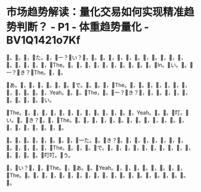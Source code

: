 # 市场趋势解读：量化交易如何实现精准趋势判断？ - P1 - 体重趋势量化 - BV1Q1421o7Kf

🎼。🎼。🎼，🎼た。🎼，🎼一？🎼い？🎼，🎼。🎼。🎼，🎼，🎼，🎼。🎼，🎼。🎼，🎼，🎼，🎼。🎼，🎼，🎼，🎼，🎼The。🎼。🎼，🎼，🎼，🎼，🎼，🎼。🎼，🎼。🎼。🎼In。🎼い。🎼。🎼一？🎼き？🎼The。🎼，🎼。

🎼あ。🎼，🎼，🎼，🎼。🎼，🎼。🎼で。🎼。🎼。🎼，🎼The。🎼，🎼。🎼，🎼，🎼，🎼，🎼，🎼，🎼，🎼。🎼。🎼，Yeah。🎼。🎼。🎼The，🎼。🎼一？🎼き？🎼，🎼，🎼。🎼，🎼，🎼，🎼。🎼。🎼，🎼。🎼い。

🎼The。🎼，🎼，🎼，🎼，🎼，🎼，🎼，🎼，🎼。🎼，🎼，🎼。🎼，Yeah。🎼。🎼。🎼叮。🎼い。🎼。🎼き？🎼。🎼，🎼The。🎼。🎼，🎼，🎼，🎼，🎼。🎼，🎼。🎼，🎼，🎼，🎼。🎼，🎼，🎼，🎼，🎼，🎼。🎼，🎼。

🎼。🎼，🎼。🎼，🎼，🎼。🎼。🎼，🎼一た。🎼。🎼き？🎼。🎼，🎼，🎼，🎼，🎼，🎼，🎼，🎼。🎼，🎼，🎼，🎼，🎼The。🎼。🎼，🎼。🎼で。🎼，🎼，🎼，🎼，🎼，🎼，🎼，🎼，🎼，🎼，🎼。🎼，🎼。🎼。🎼叮叮。🎼う。

🎼，🎼い？🎼，🎼，🎼The。🎼，🎼あ。🎼。🎼Yeah。🎼，🎼，🎼，🎼。🎼，🎼。🎼，🎼，🎼The。🎼。🎼，🎼，🎼，🎼，🎼，🎼，🎼，🎼，🎼，🎼，🎼。🎼，🎼。🎼，🎼。🎼，🎼。🎼。🎼。

